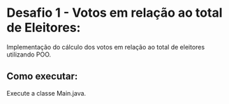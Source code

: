 # Desafio 1 - Votos em relação ao total de Eleitores:

Implementação do cálculo dos votos em relação ao total de eleitores utilizando POO.

## Como executar:

Execute a classe Main.java.
